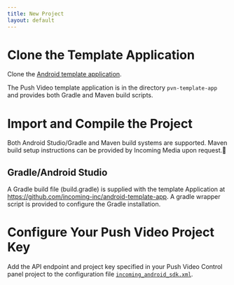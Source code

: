 ```yaml
---
title: New Project
layout: default
---
```



# Clone the Template Application

Clone the [Android template application]({{site.github.repository_url}}).

The Push Video template application is in the directory `pvn-template-app` and provides both Gradle and Maven build scripts.

# Import and Compile the Project

Both Android Studio/Gradle and Maven build systems are supported. Maven build setup instructions can be  provided by Incoming Media upon request.

## Gradle/Android Studio

A Gradle build file (build.gradle) is supplied with the template Application at https://github.com/incoming-inc/android-template-app. A gradle wrapper script is provided to configure the Gradle installation.


# Configure Your Push Video Project Key

Add the API endpoint and project key specified in your Push Video Control panel project to the configuration file [`incoming_android_sdk.xml`]({{site.github.repository_url}}/tree/master/pvn-template-app/res/values/incoming_android_sdk.xml).
